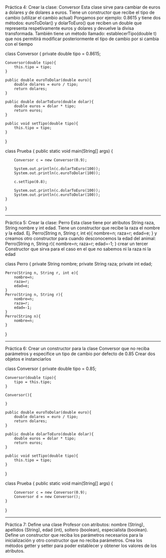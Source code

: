 Práctica 4: Crear la clase: Conversor Esta clase sirve para cambiar de euros a dolares y de
dolares a euros. Tiene un constructor que recibe el tipo de cambio (utilizar el cambio actual)
Pongamos por ejemplo: 0.8615 y tiene dos métodos: euroToDolar() y dolarToEuro() que
reciben un double que representa respetivamente euros y dolares y devuelve la divisa
transformada. También tiene un método llamado: establecerTipo(double t) que nos
permitirá modificar posteriormente el tipo de cambio por si cambia con el tiempo

class Conversor {
    private double tipo = 0.8615;

    Conversor(double tipo){
        this.tipo = tipo;
    }

    public double euroToDolar(double euro){
        double dolares = euro / tipo;
        return dolares;
    }

    public double dolarToEuro(double dolar){
        double euros = dolar * tipo;
        return euros;
    } 

    public void setTipo(double tipo){
        this.tipo = tipo;
    }

}

class Prueba {
    public static void main(String[] args) {

        Conversor c = new Conversor(0.9);

        System.out.println(c.dolarToEuro(100));
        System.out.println(c.euroToDolar(100));

        c.setTipo(0.8);

        System.out.println(c.dolarToEuro(100));
        System.out.println(c.euroToDolar(100));
    }
}

---------------------------------------------

Práctica 5: Crear la clase: Perro Esta clase tiene por atributos String raza, String nombre
y int edad. Tiene un constructor que recibe la raza el nombre y la edad. Ej.
 Perro(String n, String r, int e){
 nombre=n;
 raza=r;
 edad=e;
 }
y creamos otro constructor para cuando desconocemos la edad del animal:
 Perro(String n, String r){
 nombre=n;
 raza=r;
 edad=-1;
 }
crear un tercer Constructor que sirva para el caso en el que no sabemos ni la raza ni la edad

 class Perro {
    private String nombre;
    private String raza;
    private int edad;

    Perro(String n, String r, int e){
        nombre=n;
        raza=r;
        edad=e;
    }
    Perro(String n, String r){
        nombre=n;
        raza=r;
        edad=-1;
    }
    Perro(String n){
        nombre=n;
    }
 }

--------------------------------------------

Práctica 6: Crear un constructor para la clase Conversor que no reciba parámetros y
especifice un tipo de cambio por defecto de 0.85 Crear dos objetos e instanciarlos

class Conversor {
    private double tipo = 0.85;

    Conversor(double tipo){
        tipo = this.tipo;
    }

    Conversor(){
        
    }

    public double euroToDolar(double euro){
        double dolares = euro / tipo;
        return dolares;
    }

    public double dolarToEuro(double dolar){
        double euros = dolar * tipo;
        return euros;
    } 

    public void setTipo(double tipo){
        this.tipo = tipo;
    }

}

class Prueba {
    public static void main(String[] args) {

        Conversor c = new Conversor(0.9);
        Conversor d = new Conversor();
    }
}

---------------------------------------------

Práctica 7: Define una clase Profesor con atributos: nombre (String), apellidos (String),
edad (int), soltero (boolean), especialista (boolean). Define un constructor que reciba los
parámetros necesarios para la inicialización y otro constructor que no reciba parámetros.
Crea los métodos getter y setter para poder establecer y obtener los valores de los atributos.